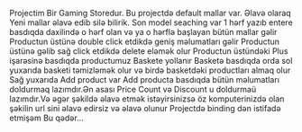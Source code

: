 Projectim Bir Gaming Storedur.
Bu projectdə default mallar var.
Əlavə olaraq Yeni mallar əlavə edib silə bilirik.
Son model seaching var 1 hərf yazıb entere basdıqda daxilində o hərf olan və ya o hərflə başlayan bütün mallar gəlir
Productun üstünə double click etdikdə geniş məlumatları gəlir
Productun üstünə gəlib sağ click etdikdə delete eləmək olur
Productun üstündəki Plus işarəsinə basdıqda productumuz Baskete yollanır 
Basketə basdıqda orda sol yuxarıda basketi təmizləmək olur və birdə basketdəki productları almaq olur
Sağ yuxarıda Add product var 
Add producta basdıqda bütün məlumatları doldurmaq lazımdır.Ən asası Price Count və Discount u doldurmaü lazımdır.Və əgər şəkildə əlavə etmək istəyirsinizsə öz komputerinizdə olan şəkilin url sini əlavə edirsiz və əlavə olunur
Projectdə binding dən istifadə etmişəm
Bu qədər...
